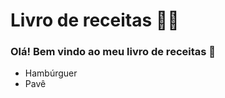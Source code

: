 # Livro de receitas :man_cook:

### Olá! Bem vindo ao meu livro de receitas :call_me_hand:

- Hambúrguer 
- Pavê
